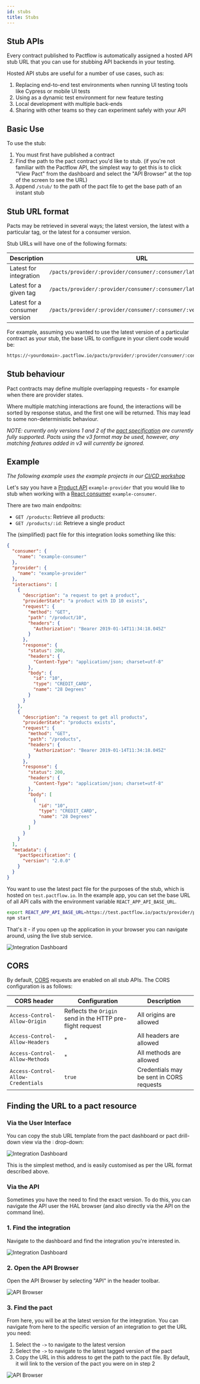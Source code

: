 ```yaml
---
id: stubs
title: Stubs
---
```


## Stub APIs

Every contract published to Pactflow is automatically assigned a hosted API stub URL that you can use for stubbing API backends in your testing.

Hosted API stubs are useful for a number of use cases, such as:

1. Replacing end-to-end test environments when running UI testing tools like Cypress or mobile UI tests
1. Using as a dynamic test environment for new feature testing
1. Local development with multiple back-ends
1. Sharing with other teams so they can experiment safely with your API

## Basic Use

To use the stub:

1. You must first have published a contract
1. Find the path to the pact contract you'd like to stub.  (if you're not familiar with the Pactflow API, the simplest way to get this is to click "View Pact" from the dashboard and select the "API Browser" at the top of the screen to see the URL)
1. Append `/stub/` to the path of the pact file to get the base path of an instant stub

## Stub URL format

Pacts may be retrieved in several ways; the latest version, the latest with a particular tag, or the latest for a consumer version.

Stub URLs will have one of the following formats:

| Description | URL |
| ----------- | --- |
| Latest for integration | `/pacts/provider/:provider/consumer/:consumer/latest/stub` |
| Latest for a given tag | `/pacts/provider/:provider/consumer/:consumer/latest/:tag/stub` |
| Latest for a consumer version | `/pacts/provider/:provider/consumer/:consumer/:version/stub` |

For example, assuming you wanted to use the latest version of a particular contract as your stub, the base URL to configure in your client code would be:

```sh
https://<yourdomain>.pactflow.io/pacts/provider/:provider/consumer/:consumer/latest/stub
```

## Stub behaviour

Pact contracts may define multiple overlapping requests - for example when there are provider states.

Where multiple matching interactions are found, the interactions will be sorted by response status, and the first one will be returned. This may lead to some non-deterministic behaviour.

_NOTE: currently only versions 1 and 2 of the [pact specification](https://github.com/pact-foundation/pact-specification/) are currently fully supported. Pacts using the v3 format may be used, however, any matching features added in v3 will currently be ignored._

## Example

_The following example uses the example projects in our [CI/CD workshop](https://docs.pactflow.io/docs/workshops/ci-cd/)_

Let's say you have a [Product API](https://github.com/pactflow/example-provider) `example-provider` that you would like to stub when working with a [React consumer](https://github.com/pactflow/example-consnumer) `example-consumer`.

There are two main endpoitns:

* `GET /products`: Retrieve all products:
* `GET /products/:id`: Retrieve a single product

The (simplified) pact file for this integration looks something like this:

```json
{
  "consumer": {
    "name": "example-consumer"
  },
  "provider": {
    "name": "example-provider"
  },
  "interactions": [
    {
      "description": "a request to get a product",
      "providerState": "a product with ID 10 exists",
      "request": {
        "method": "GET",
        "path": "/product/10",
        "headers": {
          "Authorization": "Bearer 2019-01-14T11:34:18.045Z"
        }
      },
      "response": {
        "status": 200,
        "headers": {
          "Content-Type": "application/json; charset=utf-8"
        },
        "body": {
          "id": "10",
          "type": "CREDIT_CARD",
          "name": "28 Degrees"
        }
      }
    },
    {
      "description": "a request to get all products",
      "providerState": "products exists",
      "request": {
        "method": "GET",
        "path": "/products",
        "headers": {
          "Authorization": "Bearer 2019-01-14T11:34:18.045Z"
        }
      },
      "response": {
        "status": 200,
        "headers": {
          "Content-Type": "application/json; charset=utf-8"
        },
        "body": [
          {
            "id": "10",
            "type": "CREDIT_CARD",
            "name": "28 Degrees"
          }
        ]
      }
    }
  ],
  "metadata": {
    "pactSpecification": {
      "version": "2.0.0"
    }
  }
}
```

You want to use the latest pact file for the purposes of the stub, which is hosted on `test.pactflow.io`. In the example app, you can set the base URL of all API calls with the environment variable `REACT_APP_API_BASE_URL`.

```sh
export REACT_APP_API_BASE_URL=https://test.pactflow.io/pacts/provider/pactflow-example-provider/consumer/pactflow-example-consumer/latest/stub
npm start
```

That's it - if you open up the application in your browser you can navigate around, using the live stub service.

![Integration Dashboard](assets/ui/stubs/dev-console.png)

## CORS

By default, [CORS](https://developer.mozilla.org/en-US/docs/Web/HTTP/CORS) requests are enabled on all stub APIs. The CORS configuration is as follows:

| CORS header | Configuration | Description |
| ----------- | ------------- | ----------- |
| `Access-Control-Allow-Origin` | Reflects the `Origin` send in the HTTP pre-flight request | All origins are allowed |
| `Access-Control-Allow-Headers` | `*` | All headers are allowed |
| `Access-Control-Allow-Methods` | `*` | All methods are allowed |
| `Access-Control-Allow-Credentials` | `true` | Credentials may be sent in CORS requests |


## Finding the URL to a pact resource

### Via the User Interface

You can copy the stub URL template from the pact dashboard or pact drill-down view via the `⫶` drop-down:

![Integration Dashboard](assets/ui/stubs/stub-copy-url.png)

This is the simplest method, and is easily customised as per the URL format described above.

### Via the API

Sometimes you have the need to find the exact version. To do this, you can navigate the API user the HAL browser (and also directly via the API on the command line).

### 1. Find the integration

Navigate to the dashboard and find the integration you're interested in.

![Integration Dashboard](assets/ui/stubs/stubs-pact-dashboard.png)

### 2. Open the API Browser

Open the API Browser by selecting "API" in the header toolbar.

![API Browser](assets/ui/stubs/stubs-api-browser.png)

### 3. Find the pact

From here, you will be at the latest version for the integration. You can navigate from here to the specific version of an integration to get the URL you need:

1. Select the `->` to navigate to the latest version
1. Select the `->` to navigate to the latest tagged version of the pact
1. Copy the URL in this address to get the path to the pact file. By default, it will link to the version of the pact you were on in step 2

![API Browser](assets/ui/stubs/stubs-api-browser-url.png)